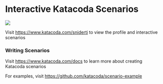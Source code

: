 # Interactive Katacoda Scenarios

[![](http://shields.katacoda.com/katacoda/sniderti/count.svg)](https://www.katacoda.com/sniderti "Get your profile on Katacoda.com")

Visit https://www.katacoda.com/sniderti to view the profile and interactive scenarios

### Writing Scenarios
Visit https://www.katacoda.com/docs to learn more about creating Katacoda scenarios

For examples, visit https://github.com/katacoda/scenario-example
